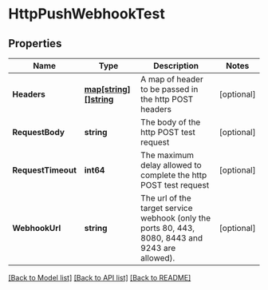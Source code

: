 # HttpPushWebhookTest

## Properties

Name | Type | Description | Notes
------------ | ------------- | ------------- | -------------
**Headers** | [**map[string][]string**](array.md) | A map of header to be passed in the http POST headers | [optional] 
**RequestBody** | **string** | The body of the http POST test request | [optional] 
**RequestTimeout** | **int64** | The maximum delay allowed to complete the http POST test request | [optional] 
**WebhookUrl** | **string** | The url of the target service webhook (only the ports 80, 443, 8080, 8443 and 9243 are allowed). | [optional] 

[[Back to Model list]](../README.md#documentation-for-models) [[Back to API list]](../README.md#documentation-for-api-endpoints) [[Back to README]](../README.md)


